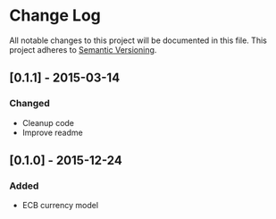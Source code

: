 # Change Log
All notable changes to this project will be documented in this file.
This project adheres to [Semantic Versioning](http://semver.org/).

## [0.1.1] - 2015-03-14
### Changed
- Cleanup code
- Improve readme

## [0.1.0] - 2015-12-24
### Added
- ECB currency model
